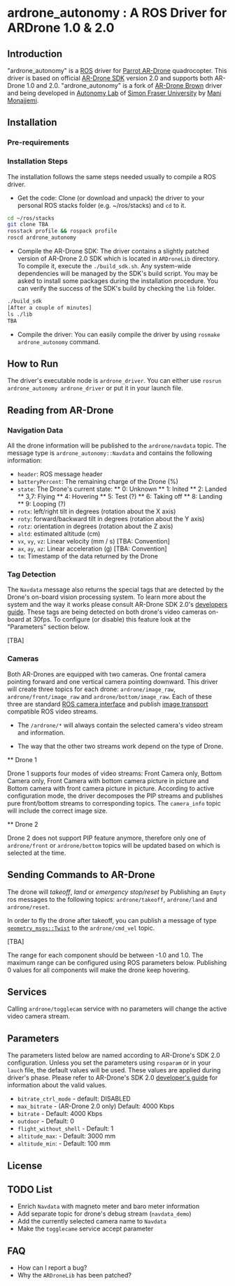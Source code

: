 # ardrone_autonomy : A ROS Driver for ARDrone 1.0 & 2.0

## Introduction

"ardrone_autonomy" is a [ROS](http://ros.org/ "Robot Operating System") driver for [Parrot AR-Drone](http://TBA) quadrocopter. This driver is based on official [AR-Drone SDK](http://TBA) version 2.0 and supports both AR-Drone 1.0 and 2.0. "ardrone_autonomy" is a fork of [AR-Drone Brown](http://TBA) driver and being developed in [Autonomy Lab](http://autonomy.cs.sfu.ca) of [Simon Fraser University](http://www.sfu.ca) by [Mani Monajjemi](http://sfu.ca/~mmmonajje). 

## Installation

### Pre-requirements

### Installation Steps

The installation follows the same steps needed usually to compile a ROS driver.

* Get the code: Clone (or download and unpack) the driver to your personal ROS stacks folder (e.g. ~/ros/stacks) and `cd` to it. 

```bash
cd ~/ros/stacks
git clone TBA
rosstack profile && rospack profile
roscd ardrone_autonomy
```

* Compile the AR-Drone SDK: The driver contains a slightly patched version of AR-Drone 2.0 SDK which is located in `ARDroneLib` directory. To compile it, execute the `./build_sdk.sh`. Any system-wide dependencies will be managed by the SDK's build script. You may be asked to install some packages during the installation procedure. You can verify the success of the SDK's build by checking the `lib` folder.

```bash
./build_sdk 
[After a couple of minutes]
ls ./lib
TBA
```

* Compile the driver: You can easily compile the driver by using `rosmake ardrone_autonomy` command.

## How to Run

The driver's executable node is `ardrone_driver`. You can either use `rosrun ardrone_autonomy ardrone_driver` or put it in your launch file.

## Reading from AR-Drone

### Navigation Data

All the drone information will be published to the `ardrone/navdata` topic. The message type is `ardrone_autonomy::Navdata` and contains the following information:

* `header`: ROS message header
* `batteryPercent`: The remaining charge of the Drone (%)
* `state`: The Drone's current state: 
** 0: Unknown
** 1: Inited
** 2: Landed
** 3,7: Flying
** 4: Hovering
** 5: Test (?)
** 6: Taking off
** 8: Landing
** 9: Looping (?)
* `rotx`: left/right tilt in degrees (rotation about the X axis)
* `roty`: forward/backward tilt in degrees (rotation about the Y axis)
* `rotz`: orientation in degrees (rotation about the Z axis)
* `altd`: estimated altitude (cm)
* `vx`, `vy`, `vz`: Linear velocity (mm / s) [TBA: Convention]
* `ax`, `ay`, `az`: Linear acceleration (g) [TBA: Convention]
* `tm`: Timestamp of the data returned by the Drone

### Tag Detection

The `Navdata` message also returns the special tags that are detected by the Drone's on-board vision processing system. To learn more about the system and the way it works please consult AR-Drone SDK 2.0's [developers guide](http://). These tags are being detected on both drone's video cameras on-board at 30fps. To configure (or disable) this feature look at the "Parameters" section below.

[TBA]

### Cameras

Both AR-Drones are equipped with two cameras. One frontal camera pointing forward and one vertical camera pointing downward. This driver will create three topics for each drone: `ardrone/image_raw`, `ardrone/front/image_raw` and `ardrone/bottom/image_raw`. Each of these three are standard [ROS camera interface](http://) and publish [image transport](http://) compatible ROS video streams. 

* The `/ardrone/*` will always contain the selected camera's video stream and information.

* The way that the other two streams work depend on the type of Drone.

** Drone 1

Drone 1 supports four modes of video streams: Front Camera only, Bottom Camera only, Front Camera with bottom camera picture in picture and Bottom camera with front camera picture in picture. According to active configuration mode, the driver decomposes the PIP streams and publishes pure front/bottom streams to corresponding topics. The `camera_info` topic will include the correct image size. 

** Drone 2

Drone 2 does not support PIP feature anymore, therefore only one of `ardrone/front` or `ardrone/bottom` topics will be updated based on which is selected at the time.

## Sending Commands to AR-Drone

The drone will *takeoff*, *land* or *emergency stop/reset* by Publishing an `Empty` ros messages to the following topics: `ardrone/takeoff`, `ardrone/land` and `ardrone/reset`.

In order to fly the drone after takeoff, you can publish a message of type [`geometry_msgs::Twist`](http://TBA) to the `ardrone/cmd_vel` topic. 

[TBA]

The range for each component should be between -1.0 and 1.0. The maximum range can be configured using ROS parameters below. Publishing 0 values for all components will make the drone keep hovering.

## Services

Calling `ardrone/togglecam` service with no parameters will change the active video camera stream.

## Parameters

The parameters listed below are named according to AR-Drone's SDK 2.0 configuration. Unless you set the parameters using `rosparam` or in your `lauch` file, the default values will be used. These values are applied during driver's phase. Please refer to AR-Drone's SDK 2.0 [developer's guide](http://) for information about the valid values.

* `bitrate_ctrl_mode` - default: DISABLED
* `max_bitrate` - (AR-Drone 2.0 only) Default: 4000 Kbps
* `bitrate` -  Default: 4000 Kbps
* `outdoor` - Default: 0
* `flight_without_shell` - Default: 1
* `altitude_max`: - Default: 3000 mm
* `altitude_min`: - Default: 100 mm

## License

## TODO List

* Enrich `Navdata` with magneto meter and baro meter information
* Add separate topic for drone's debug stream (`navdata_demo`)
* Add the currently selected camera name to `Navdata`
* Make the `togglecame` service accept parameter
## FAQ

* How can I report a bug?
* Why the `ARDroneLib` has been patched?

